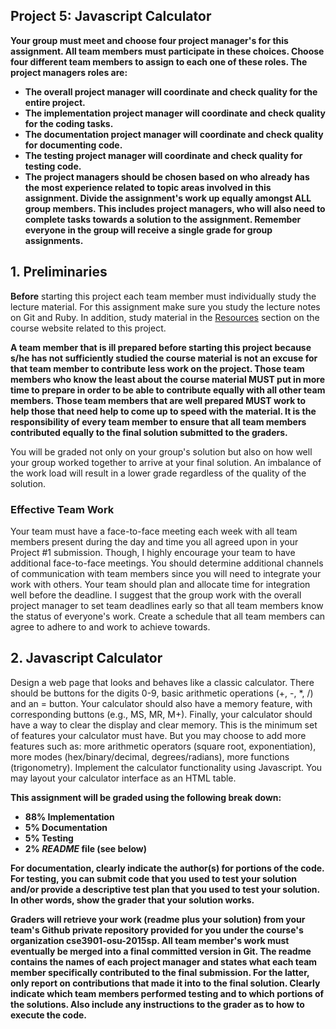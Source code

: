 ## Project 5: Javascript Calculator
<b>
Your group must meet and choose four project manager's for this assignment. All team members must participate in these choices. Choose four different team members to assign to each one of these roles. The project managers roles are:

* The overall project manager will coordinate and check quality for the entire project.
* The implementation project manager will coordinate and check quality for the coding tasks.
* The documentation project manager will coordinate and check quality for documenting code.
* The testing project manager will coordinate and check quality for testing code.
* The project managers should be chosen based on who already has the most experience related to topic areas involved in this assignment. Divide the assignment's work up equally amongst ALL group members. This includes project managers, who will also need to complete tasks towards a solution to the assignment. Remember everyone in the group will receive a single grade for group assignments.
</b>

## 1. Preliminaries
**Before** starting this project each team member must individually study the lecture material. For this assignment make sure you study the lecture notes on Git and Ruby. In addition, study material in the [Resources](http://web.cse.ohio-state.edu/~shareef/3901.sp15/resources/) section on the course website related to this project.

**A team member that is ill prepared before starting this project because s/he has not sufficiently studied the course material is not an excuse for that team member to contribute less work on the project. Those team members who know the least about the course material MUST put in more time to prepare in order to be able to contribute equally with all other team members. Those team members that are well prepared MUST work to help those that need help to come up to speed with the material. It is the responsibility of every team member to ensure that all team members contributed equally to the final solution submitted to the graders.**

You will be graded not only on your group's solution but also on how well your group worked together to arrive at your final solution. An imbalance of the work load will result in a lower grade regardless of the quality of the solution.

### Effective Team Work
Your team must have a face-to-face meeting each week with all team members present during the day and time you all agreed upon in your Project #1 submission. Though, I highly encourage your team to have additional face-to-face meetings. You should determine additional channels of communication with team members since you will need to integrate your work with others. Your team should plan and allocate time for integration well before the deadline. I suggest that the group work with the overall project manager to set team deadlines early so that all team members know the status of everyone's work. Create a schedule that all team members can agree to adhere to and work to achieve towards.

## 2. Javascript Calculator
Design a web page that looks and behaves like a classic calculator. There should be buttons for the digits 0-9, basic arithmetic operations (+, -, *, /) and an = button. Your calculator should also have a memory feature, with corresponding buttons (e.g., MS, MR, M+). Finally, your calculator should have a way to clear the display and clear memory. This is the minimum set of features your calculator must have. But you may choose to add more features such as: more arithmetic operators (square root, exponentiation), more modes (hex/binary/decimal, degrees/radians), more functions (trigonometry). Implement the calculator functionality using Javascript. You may layout your calculator interface as an HTML table.

<b>
This assignment will be graded using the following break down:

* 88% Implementation
* 5% Documentation
* 5% Testing
* 2% _README_ file (see below)

For documentation, clearly indicate the author(s) for portions of the code. For testing, you can submit code that you used to test your solution and/or provide a descriptive test plan that you used to test your solution. In other words, show the grader that your solution works.

Graders will retrieve your work (readme plus your solution) from your team's Github private repository provided for you under the course's organization cse3901-osu-2015sp. All team member's work must eventually be merged into a final committed version in Git. The readme contains the names of each project manager and states what each team member specifically contributed to the final submission. For the latter, only report on contributions that made it into to the final solution. Clearly indicate which team members performed testing and to which portions of the solutions. Also include any instructions to the grader as to how to execute the code.
</b>

